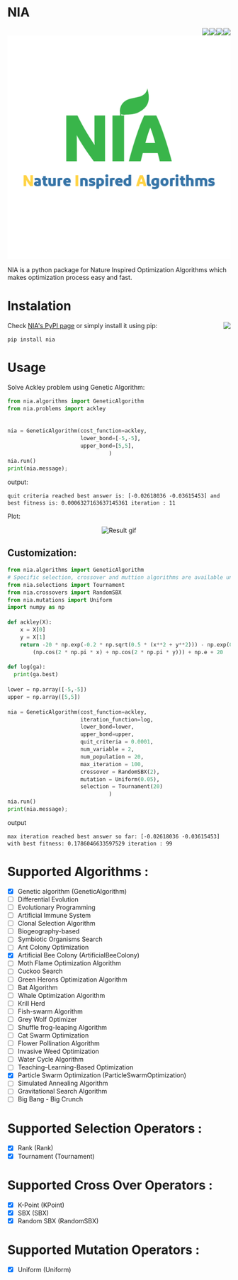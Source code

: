 # NIA
<a><img align="right" src="https://img.shields.io/github/license/salar-shdk/nia"/></a>
<a><img align="right" src="https://img.shields.io/pypi/v/nia"/></a>
<a><img align="right" src="https://img.shields.io/pypi/pyversions/nia"/></a>
<a><img align="right" src="https://img.shields.io/github/languages/code-size/salar-shdk/nia?color=blueviolet"/></a>
<p align="center">
  <img src="https://github.com/salar-shdk/nia/raw/main/NIA%20Logo.png" />
</p>
NIA is a python package for Nature Inspired Optimization Algorithms which makes optimization process easy and fast.

# Instalation
Check [NIA's PyPI page](https://pypi.org/project/nia/) or simply install it using pip:
<a><img align="right" src="https://pepy.tech/badge/nia"/></a>
```
pip install nia
```

# Usage
Solve Ackley problem using Genetic Algorithm:
``` python
from nia.algorithms import GeneticAlgorithm
from nia.problems import ackley


nia = GeneticAlgorithm(cost_function=ackley,
                       lower_bond=[-5,-5],
                       upper_bond=[5,5],
                                )
nia.run()
print(nia.message);
```
output:  

```
quit criteria reached best answer is: [-0.02618036 -0.03615453] and best fitness is: 0.0006327163637145361 iteration : 11
```  

Plot:  
<p align="center">
  <img alt="Result gif" align="center" src="https://user-images.githubusercontent.com/33146532/134220470-742ca835-2b9a-4d1d-9a87-76c337156823.gif"/>
</p>



## Customization:
``` python
from nia.algorithms import GeneticAlgorithm
# Specific selection, crossover and muttion algorithms are available under related sub-packages.
from nia.selections import Tournament
from nia.crossovers import RandomSBX
from nia.mutations import Uniform
import numpy as np

def ackley(X):
    x = X[0]
    y = X[1]
    return -20 * np.exp(-0.2 * np.sqrt(0.5 * (x**2 + y**2))) - np.exp(0.5 *
        (np.cos(2 * np.pi * x) + np.cos(2 * np.pi * y))) + np.e + 20

def log(ga):
  print(ga.best)

lower = np.array([-5,-5])
upper = np.array([5,5])

nia = GeneticAlgorithm(cost_function=ackley,
                       iteration_function=log,
                       lower_bond=lower,
                       upper_bond=upper,
                       quit_criteria = 0.0001,
                       num_variable = 2,
                       num_population = 20,
                       max_iteration = 100,
                       crossover = RandomSBX(2),
                       mutation = Uniform(0.05),
                       selection = Tournament(20)
                                )
nia.run()
print(nia.message);
```  
output
```
max iteration reached best answer so far: [-0.02618036 -0.03615453] with best fitness: 0.1786046633597529 iteration : 99
```


# Supported Algorithms :  
- [x] Genetic algorithm (GeneticAlgorithm)
- [ ] Differential Evolution  
- [ ] Evolutionary Programming  
- [ ] Artificial Immune System  
- [ ] Clonal Selection Algorithm  
- [ ] Biogeography-based  
- [ ] Symbiotic Organisms Search  
- [ ] Ant Colony Optimization  
- [x] Artificial Bee Colony (ArtificialBeeColony)
- [ ] Moth Flame Optimization Algorithm  
- [ ] Cuckoo Search  
- [ ] Green Herons Optimization Algorithm  
- [ ] Bat Algorithm  
- [ ] Whale Optimization Algorithm  
- [ ] Krill Herd  
- [ ] Fish-swarm Algorithm  
- [ ] Grey Wolf Optimizer  
- [ ] Shuffle frog-leaping Algorithm  
- [ ] Cat Swarm Optimization  
- [ ] Flower Pollination Algorithm  
- [ ] Invasive Weed Optimization  
- [ ] Water Cycle Algorithm  
- [ ] Teaching–Learning-Based Optimization  
- [x] Particle Swarm Optimization (ParticleSwarmOptimization)
- [ ] Simulated Annealing Algorithm  
- [ ] Gravitational Search Algorithm  
- [ ] Big Bang - Big Crunch  

# Supported Selection Operators :  
- [x] Rank (Rank)
- [x] Tournament (Tournament)  

# Supported Cross Over Operators :  
- [x] K-Point (KPoint)
- [x] SBX (SBX)  
- [x] Random SBX (RandomSBX)

# Supported Mutation Operators :  
- [x] Uniform (Uniform) 

